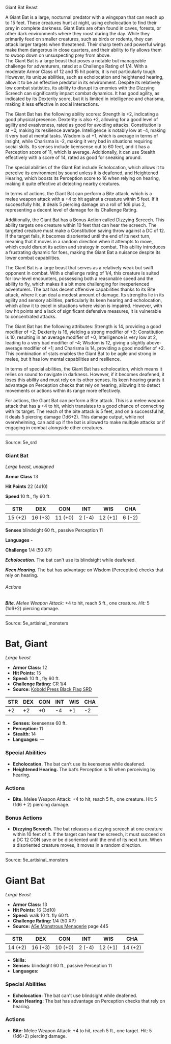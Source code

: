 <MonsterName/>Giant Bat</MonsterName>
<CreatureType/>Beast</CreatureType>

<summary>A Giant Bat is a large, nocturnal predator with a wingspan that can reach up to 15 feet. These creatures hunt at night, using echolocation to find their prey in complete darkness. Giant Bats are often found in caves, forests, or other dark environments where they roost during the day. While they primarily feed on smaller creatures, such as birds or rodents, they can attack larger targets when threatened. Their sharp teeth and powerful wings make them dangerous in close quarters, and their ability to fly allows them to swoop down on unsuspecting prey from above.</summary>

<summary>The Giant Bat is a large beast that poses a notable but manageable challenge for adventurers, rated at a Challenge Rating of 1/4. With a moderate Armor Class of 12 and 15 hit points, it is not particularly tough. However, its unique abilities, such as echolocation and heightened hearing, allow it to be an effective predator in its environment. Despite its relatively low combat statistics, its ability to disrupt its enemies with the Dizzying Screech can significantly impact combat dynamics. It has good agility, as indicated by its Dexterity score, but it is limited in intelligence and charisma, making it less effective in social interactions.</summary>

<detail>

The Giant Bat has the following ability scores: Strength is +2, indicating a good physical presence. Dexterity is also +2, allowing for a good level of agility and evasiveness, rated as good for avoiding attacks. Constitution is at +0, making its resilience average. Intelligence is notably low at -4, making it very bad at mental tasks. Wisdom is at +1, which is average in terms of insight, while Charisma is -2, making it very bad in situations requiring social skills. Its senses include keensense out to 60 feet, and it has a Perception score of 11, which is average. Additionally, it can use Stealth effectively with a score of 14, rated as good for sneaking around.

The special abilities of the Giant Bat include Echolocation, which allows it to perceive its environment by sound unless it is deafened, and Heightened Hearing, which boosts its Perception score to 16 when relying on hearing, making it quite effective at detecting nearby creatures.

In terms of actions, the Giant Bat can perform a Bite attack, which is a melee weapon attack with a +4 to hit against a creature within 5 feet. If it successfully hits, it deals 5 piercing damage on a roll of 1d6 plus 2, representing a decent level of damage for its Challenge Rating.

Additionally, the Giant Bat has a Bonus Action called Dizzying Screech. This ability targets one creature within 10 feet that can hear the screech. The targeted creature must make a Constitution saving throw against a DC of 12. If the target fails, it becomes disoriented until the end of its next turn, meaning that it moves in a random direction when it attempts to move, which could disrupt its action and strategy in combat. This ability introduces a frustrating dynamic for foes, making the Giant Bat a nuisance despite its lower combat capabilities.

The Giant Bat is a large beast that serves as a relatively weak but swift opponent in combat. With a challenge rating of 1/4, this creature is suited for low-level encounters, possessing both a reasonable speed and the ability to fly, which makes it a bit more challenging for inexperienced adventurers. The bat has decent offensive capabilities thanks to its Bite attack, where it can deal a modest amount of damage. Its strengths lie in its agility and sensory abilities, particularly its keen hearing and echolocation, which allow it to excel in situations where vision is impaired. However, with low hit points and a lack of significant defensive measures, it is vulnerable to concentrated attacks.

The Giant Bat has the following attributes: Strength is 14, providing a good modifier of +2; Dexterity is 16, yielding a strong modifier of +3; Constitution is 10, resulting in an average modifier of +0; Intelligence is very low at 2, leading to a very bad modifier of -4; Wisdom is 12, giving a slightly above-average modifier of +1; and Charisma is 14, providing a good modifier of +2. This combination of stats enables the Giant Bat to be agile and strong in melee, but it has low mental capabilities and resilience.

In terms of special abilities, the Giant Bat has echolocation, which means it relies on sound to navigate in darkness. However, if it becomes deafened, it loses this ability and must rely on its other senses. Its keen hearing grants it advantage on Perception checks that rely on hearing, allowing it to detect movements or actions within its range more effectively.

For actions, the Giant Bat can perform a Bite attack. This is a melee weapon attack that has a +4 to hit, which translates to a good chance of connecting with its target. The reach of the bite attack is 5 feet, and on a successful hit, it deals 5 piercing damage (1d6+2). This damage output, while not overwhelming, can add up if the bat is allowed to make multiple attacks or if engaging in combat alongside other creatures.</detail>



---

Source: 5e_srd

### Giant Bat

*Large beast, unaligned*

**Armor Class** 13

**Hit Points** 22 (4d10)

**Speed** 10 ft., fly 60 ft.

| STR     | DEX     | CON     | INT    | WIS     | CHA    |
|---------|---------|---------|--------|---------|--------|
| 15 (+2) | 16 (+3) | 11 (+0) | 2 (-4) | 12 (+1) | 6 (-2) |

**Senses** blindsight 60 ft., passive Perception 11

**Languages** -

**Challenge** 1/4 (50 XP)

***Echolocation***. The bat can't use its blindsight while deafened.

***Keen Hearing***. The bat has advantage on Wisdom (Perception) checks that rely on hearing.

###### Actions

***Bite***. *Melee Weapon Attack:* +4 to hit, reach 5 ft., one creature. *Hit:* 5 (1d6+2) piercing damage.



---

Source: 5e_artisinal_monsters

# Bat, Giant

*Large beast*

- **Armor Class:** 12
- **Hit Points:** 15
- **Speed:** 10 ft., fly 60 ft.
- **Challenge Rating:** CR 1/4
- **Source:** [Kobold Press Black Flag SRD](https://koboldpress.com/black-flag-roleplaying/)

| STR | DEX | CON | INT | WIS | CHA |
| --- | --- | --- | --- | --- | --- |
| +2 | +2 | +0 | -4 | +1 | -2 |

- **Senses:** keensense 60 ft.
- **Perception:** 11
- **Stealth:** 14
- **Languages:** —

### Special Abilities

- **Echolocation.** The bat can’t use its keensense while deafened.
- **Heightened Hearing.** The bat’s Perception is 16 when perceiving by hearing.

### Actions

- **Bite.** Melee Weapon Attack: +4 to hit, reach 5 ft., one creature. Hit: 5 (1d6 + 2) piercing damage.

### Bonus Actions

- **Dizzying Screech.** The bat releases a dizzying screech at one creature within 10 feet of it. If the target can hear the screech, it must succeed on a DC 12 CON save or be disoriented until the end of its next turn. When a disoriented creature moves, it moves in a random direction.





---

Source: 5e_artisinal_monsters

# Giant Bat

*Large* *Beast*

- **Armor Class:** 13
- **Hit Points:** 16 (3d10)
- **Speed:** walk 10 ft. fly 60 ft.
- **Challenge Rating:** 1/4 (50 XP)
- **Source:** [A5e Monstrous Menagerie](https://enpublishingrpg.com/products/level-up-monstrous-menagerie-a5e) page 445

| STR | DEX | CON | INT | WIS | CHA |
| --- | --- | --- | --- | --- | --- |
| 14 (+2) | 16 (+3) | 10 (+0) | 2 (-4) | 12 (+1) | 14 (+2) |

- **Skills:** 
- **Senses:** blindsight 60 ft., passive Perception 11
- **Languages:** 

### Special Abilities

- **Echolocation:** The bat can't use blindsight while deafened.
- **Keen Hearing:** The bat has advantage on Perception checks that rely on hearing.

### Actions

- **Bite:** Melee Weapon Attack: +4 to hit, reach 5 ft., one target. Hit: 5 (1d6+2) piercing damage.





